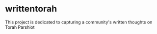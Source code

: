 # writtentorah
This project is dedicated to capturing a community's written thoughts on Torah Parshiot
